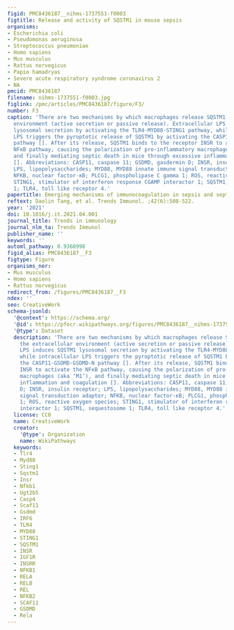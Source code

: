 ```yaml
---
figid: PMC8436187__nihms-1737551-f0003
figtitle: Release and activity of SQSTM1 in mouse sepsis
organisms:
- Escherichia coli
- Pseudomonas aeruginosa
- Streptococcus pneumoniae
- Homo sapiens
- Mus musculus
- Rattus norvegicus
- Papio hamadryas
- Severe acute respiratory syndrome coronavirus 2
- NA
pmcid: PMC8436187
filename: nihms-1737551-f0003.jpg
figlink: /pmc/articles/PMC8436187/figure/F3/
number: F3
caption: 'There are two mechanisms by which macrophages release SQSTM1 into the extracellular
  environment (active secretion or passive release). Extracellular LPS induces SQSTM1
  lysosomal secretion by activating the TLR4-MYD88-STING1 pathway, while intracellular
  LPS triggers the pyroptotic release of SQSTM1 by activating the CASP11-GSDMD-GSDMD-N
  pathway []. After its release, SQSTM1 binds to the receptor INSR to activate the
  NFκB pathway, causing the polarization of pro-inflammatory macrophages (aka ‘M1’),
  and finally mediating septic death in mice through excessive inflammation and coagulation
  []. Abbreviations: CASP11, caspase 11; GSDMD, gasdermin D; INSR, insulin receptor;
  LPS, lipopolysaccharides; MYD88, MYD88 innate immune signal transduction adaptor;
  NFKB, nuclear factor-κB; PLCG1, phospholipase C gamma 1; ROS, reactive oxygen species;
  STING1, stimulator of interferon response CGAMP interactor 1; SQSTM1, sequestosome
  1; TLR4, toll like receptor 4.'
papertitle: Emerging mechanisms of immunocoagulation in sepsis and septic shock.
reftext: Daolin Tang, et al. Trends Immunol. ;42(6):508-522.
year: '2021'
doi: 10.1016/j.it.2021.04.001
journal_title: Trends in immunology
journal_nlm_ta: Trends Immunol
publisher_name: ''
keywords: ''
automl_pathway: 0.9360998
figid_alias: PMC8436187__F3
figtype: Figure
organisms_ner:
- Mus musculus
- Homo sapiens
- Rattus norvegicus
redirect_from: /figures/PMC8436187__F3
ndex: ''
seo: CreativeWork
schema-jsonld:
  '@context': https://schema.org/
  '@id': https://pfocr.wikipathways.org/figures/PMC8436187__nihms-1737551-f0003.html
  '@type': Dataset
  description: 'There are two mechanisms by which macrophages release SQSTM1 into
    the extracellular environment (active secretion or passive release). Extracellular
    LPS induces SQSTM1 lysosomal secretion by activating the TLR4-MYD88-STING1 pathway,
    while intracellular LPS triggers the pyroptotic release of SQSTM1 by activating
    the CASP11-GSDMD-GSDMD-N pathway []. After its release, SQSTM1 binds to the receptor
    INSR to activate the NFκB pathway, causing the polarization of pro-inflammatory
    macrophages (aka ‘M1’), and finally mediating septic death in mice through excessive
    inflammation and coagulation []. Abbreviations: CASP11, caspase 11; GSDMD, gasdermin
    D; INSR, insulin receptor; LPS, lipopolysaccharides; MYD88, MYD88 innate immune
    signal transduction adaptor; NFKB, nuclear factor-κB; PLCG1, phospholipase C gamma
    1; ROS, reactive oxygen species; STING1, stimulator of interferon response CGAMP
    interactor 1; SQSTM1, sequestosome 1; TLR4, toll like receptor 4.'
  license: CC0
  name: CreativeWork
  creator:
    '@type': Organization
    name: WikiPathways
  keywords:
  - Tlr4
  - Myd88
  - Sting1
  - Sqstm1
  - Insr
  - Nfkb1
  - Ugt2b5
  - Casp4
  - Scaf11
  - Gsdmd
  - IRF6
  - TLR4
  - MYD88
  - STING1
  - SQSTM1
  - INSR
  - IGF1R
  - INSRR
  - NFKB1
  - RELA
  - RELB
  - REL
  - NFKB2
  - SCAF11
  - GSDMD
  - Rela
---
```

